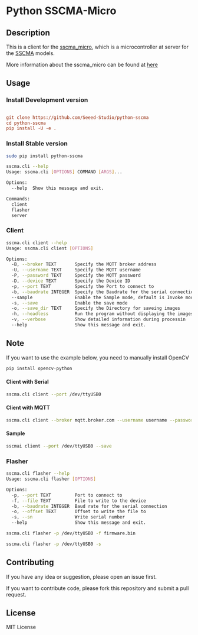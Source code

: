 # Python SSCMA-Micro

## Description

This is a client for the
[sscma_micro](https://github.com/Seeed-Studio/sscma_micro), which is a
microcontroller at server for the [SSCMA](https://github.com/Seeed-Studio/SSCMA)
models.

More information about the sscma_micro can be found at
[here](https://github.com/Seeed-Studio/SSCMA-Micro/blob/dev/docs/protocol/at_protocol.md)

## Usage
### Install Development version

```ini

git clone https://github.com/Seeed-Studio/python-sscma
cd python-sscma
pip install -U -e .
```

### Install Stable version

```bash
sudo pip install python-sscma
```

```bash
sscma.cli --help
Usage: sscma.cli [OPTIONS] COMMAND [ARGS]...

Options:
  --help  Show this message and exit.

Commands:
  client
  flasher
  server
```

### Client

```bash
sscma.cli client --help
Usage: sscma.cli client [OPTIONS]

Options:
  -B, --broker TEXT       Specify the MQTT broker address
  -U, --username TEXT     Specify the MQTT username
  -P, --password TEXT     Specify the MQTT password
  -D, --device TEXT       Specify the Device ID
  -p, --port TEXT         Specify the Port to connect to
  -b, --baudrate INTEGER  Specify the Baudrate for the serial connection
  --sample                Enable the Sample mode, default is Invoke mode
  -s, --save              Enable the save mode
  -o, --save_dir TEXT     Specify the Directory for saveing images
  -h, --headless          Run the program without displaying the images
  -v, --verbose           Show detailed information during processin
  --help                  Show this message and exit.
```
## Note
If you want to use the example below, you need to manually install OpenCV
```inl
pip install opencv-python
```

#### Client with Serial

```bash
sscma.cli client --port /dev/ttyUSB0 
```

#### Client with MQTT

```bash
sscma.cli client --broker mqtt.broker.com --username username --password password --device device_id 
```

#### Sample 

```bash
sscmai client --port /dev/ttyUSB0 --save 
```

### Flasher

```bash
sscma.cli flasher --help
Usage: sscma.cli flasher [OPTIONS]

Options:
  -p, --port TEXT         Port to connect to
  -f, --file TEXT         File to write to the device
  -b, --baudrate INTEGER  Baud rate for the serial connection
  -o, --offset TEXT       Offset to write the file to
  -s, --sn                Write serial number
  --help                  Show this message and exit.
```

```bash
sscma.cli flasher -p /dev/ttyUSB0 -f firmware.bin 
```

```bash
sscma.cli flasher -p /dev/ttyUSB0 -s
```

## Contributing

If you have any idea or suggestion, please open an issue first.

If you want to contribute code, please fork this repository and submit a pull
request.

## License

MIT License
